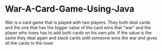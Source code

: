 # War-A-Card-Game-Using-Java
War is a card game that is played with two players. They both deal cards and the one that has the bigger value of the card wins that "war" and the player who loses has to add both cards on his own pile. If the value is the same they deal again and stack cards until someone wins the war and gives all the cards to the loser.
